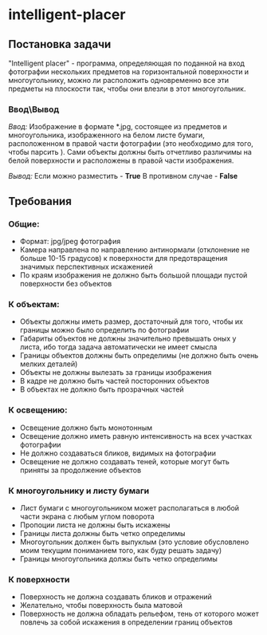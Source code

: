# intelligent-placer
## Постановка задачи
"Intelligent placer" - программа, определяющая по поданной на вход фотографии нескольких предметов на горизонтальной поверхности и многоугольнику, можно ли расположить одновременно все эти предметы на плоскости так, чтобы они влезли в этот многоугольник.

### Ввод\Вывод
*Ввод:* 
Изображение в формате *.jpg, состоящее из предметов и многоугольника, изображенного на белом листе бумаги, расположенном в правой части фотографии (это необходимо для того, чтобы парсить ). Сами объекты должны быть отчетливо различимы на белой поверхности и расположены в правой части изображения.

*Вывод:* 
Если можно разместить - **True**
В противном случае - **False**

## Требования
### Общие:
- Формат: jpg/jpeg фотография
- Камера направлена по направлению антинормали (отклонение не больше 10-15 градусов) к поверхности для предотвращения значимых перспективных искаженией
- По краям изображения не должно быть большой площади пустой поверхности без объектов
### К объектам:
- Объекты должны иметь размер, достаточный для того, чтобы их границы можно было определить по фотографии
- Габариты объектов не должны значительно превышать оных у листа, ибо тогда задача автоматически не имеет смысла 
- Границы объектов должны быть определимы (не должно быть очень мелких деталей)
- Объекты не должны вылезать за границы изображения
- В кадре не должно быть частей посторонних объектов
- В объектах не должно быть прозрачных частей
### К освещению:
- Освещение должно быть монотонным
- Освещение должно иметь равную интенсивность на всех участках фотографии
- Не должно создаваться бликов, видимых на фотографии
- Освещение не должно создавать теней, которые могут быть приняты за продолжение объектов
### К многоугольнику и листу бумаги
- Лист бумаги с многоугольником может располагаться в любой части экрана с любым углом поворота
- Пропоции листа не должны быть искажены
- Границы листа должны быть четко определимы
- Многоугольник должен быть выпуклым (это условие обусловлено моим текущим пониманием того, как буду решать задачу)
- Границы многоугольника должы быть четко определимы
### К поверхности
- Поверхность не должна создавать бликов и отражений
- Желательно, чтобы поверхность была матовой
- Поверхность не должна обладать рельефом, тень от которого может повлечь за собой искажения в определении границ объектов

